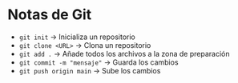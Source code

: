 # Notas de Git  

- `git init` → Inicializa un repositorio  
- `git clone <URL>` → Clona un repositorio  
- `git add .` → Añade todos los archivos a la zona de preparación  
- `git commit -m "mensaje"` → Guarda los cambios  
- `git push origin main` → Sube los cambios  
